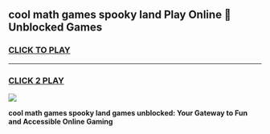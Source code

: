 
## cool math games spooky land Play Online 👋 Unblocked Games
<h3>
<a href="https://news.freeplayer.one?title=cool_math_games_spooky_land&ref=17CMG">CLICK TO PLAY</a></h3>
<hr>

<h3>
<a href="https://news.freeplayer.one?title=cool_math_games_spooky_land&ref=17CMG">CLICK 2 PLAY</a>
  
</h3>

<a href="https://news.freeplayer.one?title=cool_math_games_spooky_land&ref=17CMG/"><img src="https://clearcache.store/games.png"></a>


**cool math games spooky land games unblocked: Your Gateway to Fun and Accessible Online Gaming**
